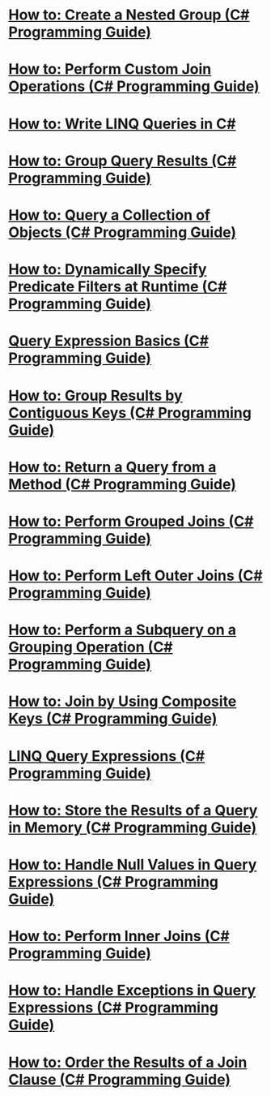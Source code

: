 # [How to: Create a Nested Group (C# Programming Guide)](how-to-create-a-nested-group.md)
# [How to: Perform Custom Join Operations (C# Programming Guide)](how-to-perform-custom-join-operations.md)
# [How to: Write LINQ Queries in C#](how-to-write-linq-queries.md)
# [How to: Group Query Results (C# Programming Guide)](how-to-group-query-results.md)
# [How to: Query a Collection of Objects (C# Programming Guide)](how-to-query-a-collection-of-objects.md)
# [How to: Dynamically Specify Predicate Filters at Runtime (C# Programming Guide)](how-to-dynamically-specify-predicate-filters-at-runtime.md)
# [Query Expression Basics (C# Programming Guide)](query-expression-basics.md)
# [How to: Group Results by Contiguous Keys (C# Programming Guide)](how-to-group-results-by-contiguous-keys.md)
# [How to: Return a Query from a Method (C# Programming Guide)](how-to-return-a-query-from-a-method.md)
# [How to: Perform Grouped Joins (C# Programming Guide)](how-to-perform-grouped-joins.md)
# [How to: Perform Left Outer Joins (C# Programming Guide)](how-to-perform-left-outer-joins.md)
# [How to: Perform a Subquery on a Grouping Operation (C# Programming Guide)](how-to-perform-a-subquery-on-a-grouping-operation.md)
# [How to: Join by Using Composite Keys (C# Programming Guide)](how-to-join-by-using-composite-keys.md)
# [LINQ Query Expressions (C# Programming Guide)](index.md)
# [How to: Store the Results of a Query in Memory (C# Programming Guide)](how-to-store-the-results-of-a-query-in-memory.md)
# [How to: Handle Null Values in Query Expressions (C# Programming Guide)](how-to-handle-null-values-in-query-expressions.md)
# [How to: Perform Inner Joins (C# Programming Guide)](how-to-perform-inner-joins.md)
# [How to: Handle Exceptions in Query Expressions (C# Programming Guide)](how-to-handle-exceptions-in-query-expressions.md)
# [How to: Order the Results of a Join Clause (C# Programming Guide)](how-to-order-the-results-of-a-join-clause.md)
